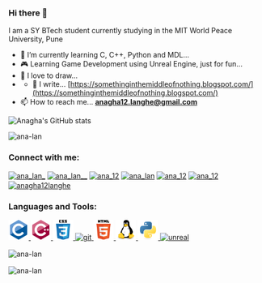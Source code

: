 ### Hi there 👋

I am a SY BTech student currently studying in the MIT World Peace University, Pune
- 🌱 I’m currently learning C, C++, Python and MDL...
- 🎮 Learning Game Development using Unreal Engine, just for fun...
- 🎨 I love to draw...
- - 📝 I write... [https://somethinginthemiddleofnothing.blogspot.com/](https://somethinginthemiddleofnothing.blogspot.com/)
- 📫 How to reach me... **anagha12.langhe@gmail.com**

![Anagha's GitHub stats](https://github-readme-stats.vercel.app/api?username=ana-lan&show_icons=true&theme=tokyonight)

<p align="left"> <img src="https://komarev.com/ghpvc/?username=ana-lan&label=Profile%20views&color=0e75b6&style=flat" alt="ana-lan" /> </p>


<h3 align="left">Connect with me:</h3>
<p align="left">
<a href="https://twitter.com/ana_lan_" target="blank"><img align="center" src="https://raw.githubusercontent.com/rahuldkjain/github-profile-readme-generator/master/src/images/icons/Social/twitter.svg" alt="ana_lan_" height="30" width="40" /></a>
<a href="https://instagram.com/ana_lan__" target="blank"><img align="center" src="https://raw.githubusercontent.com/rahuldkjain/github-profile-readme-generator/master/src/images/icons/Social/instagram.svg" alt="ana_lan__" height="30" width="40" /></a>
<a href="https://www.codechef.com/users/ana_12" target="blank"><img align="center" src="https://cdn.jsdelivr.net/npm/simple-icons@3.1.0/icons/codechef.svg" alt="ana_12" height="30" width="40" /></a>
<a href="https://www.hackerrank.com/ana_lan" target="blank"><img align="center" src="https://raw.githubusercontent.com/rahuldkjain/github-profile-readme-generator/master/src/images/icons/Social/hackerrank.svg" alt="ana_lan" height="30" width="40" /></a>
<a href="https://codeforces.com/profile/ana_12" target="blank"><img align="center" src="https://cdn.jsdelivr.net/npm/simple-icons@3.0.1/icons/codeforces.svg" alt="ana_12" height="30" width="40" /></a>
<a href="https://www.leetcode.com/ana_12" target="blank"><img align="center" src="https://raw.githubusercontent.com/rahuldkjain/github-profile-readme-generator/master/src/images/icons/Social/leet-code.svg" alt="ana_12" height="30" width="40" /></a>
<a href="https://auth.geeksforgeeks.org/user/anagha12langhe" target="blank"><img align="center" src="https://raw.githubusercontent.com/rahuldkjain/github-profile-readme-generator/master/src/images/icons/Social/geeks-for-geeks.svg" alt="anagha12langhe" height="30" width="40" /></a>
</p>

<h3 align="left">Languages and Tools:</h3>
<p align="left"> <a href="https://www.cprogramming.com/" target="_blank"> <img src="https://raw.githubusercontent.com/devicons/devicon/master/icons/c/c-original.svg" alt="c" width="40" height="40"/> </a> <a href="https://www.w3schools.com/cpp/" target="_blank"> <img src="https://raw.githubusercontent.com/devicons/devicon/master/icons/cplusplus/cplusplus-original.svg" alt="cplusplus" width="40" height="40"/> </a> <a href="https://www.w3schools.com/css/" target="_blank"> <img src="https://raw.githubusercontent.com/devicons/devicon/master/icons/css3/css3-original-wordmark.svg" alt="css3" width="40" height="40"/> </a> <a href="https://git-scm.com/" target="_blank"> <img src="https://www.vectorlogo.zone/logos/git-scm/git-scm-icon.svg" alt="git" width="40" height="40"/> </a> <a href="https://www.w3.org/html/" target="_blank"> <img src="https://raw.githubusercontent.com/devicons/devicon/master/icons/html5/html5-original-wordmark.svg" alt="html5" width="40" height="40"/> </a> <a href="https://www.linux.org/" target="_blank"> <img src="https://raw.githubusercontent.com/devicons/devicon/master/icons/linux/linux-original.svg" alt="linux" width="40" height="40"/> </a> <a href="https://www.python.org" target="_blank"> <img src="https://raw.githubusercontent.com/devicons/devicon/master/icons/python/python-original.svg" alt="python" width="40" height="40"/> </a> <a href="https://unrealengine.com/" target="_blank"> <img src="https://raw.githubusercontent.com/kenangundogan/fontisto/036b7eca71aab1bef8e6a0518f7329f13ed62f6b/icons/svg/brand/unreal-engine.svg" alt="unreal" width="40" height="40"/> </a> </p>

<p><img align="center" src="https://github-readme-stats.vercel.app/api/top-langs?username=ana-lan&show_icons=true&locale=en&layout=compact" alt="ana-lan" /></p>

<p><img align="center" src="https://github-readme-streak-stats.herokuapp.com/?user=ana-lan&" alt="ana-lan" /></p>
